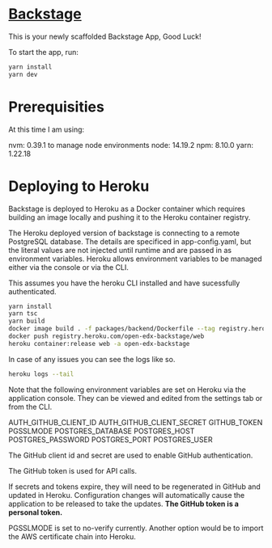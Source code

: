 # [Backstage](https://backstage.io)

This is your newly scaffolded Backstage App, Good Luck!

To start the app, run:

```sh
yarn install
yarn dev
```

# Prerequisities

At this time I am using:

nvm: 0.39.1 to manage node environments
node: 14.19.2
npm: 8.10.0
yarn: 1.22.18

# Deploying to Heroku

Backstage is deployed to Heroku as a Docker container which requires
building an image locally and pushing it to the Heroku container
registry.

The Heroku deployed version of backstage is connecting to a remote
PostgreSQL database. The details are specificed in app-config.yaml,
but the literal values are not injected until runtime and are passed
in as environment variables. Heroku allows environment variables to be
managed either via the console or via the CLI.

This assumes you have the heroku CLI installed and have sucessfully
authenticated.

```sh
yarn install
yarn tsc
yarn build
docker image build . -f packages/backend/Dockerfile --tag registry.heroku.com/open-edx-backstage/web
docker push registry.heroku.com/open-edx-backstage/web
heroku container:release web -a open-edx-backstage
```

In case of any issues you can see the logs like so.

```sh
heroku logs --tail
```

Note that the following environment variables are set on Heroku via the application console. They can be viewed and edited from the settings tab or from the CLI.

AUTH_GITHUB_CLIENT_ID
AUTH_GITHUB_CLIENT_SECRET
GITHUB_TOKEN
PGSSLMODE
POSTGRES_DATABASE
POSTGRES_HOST
POSTGRES_PASSWORD
POSTGRES_PORT
POSTGRES_USER

The GitHub client id and secret are used to enable GitHub authentication.

The GitHub token is used for API calls.

If secrets and tokens expire, they will need to be regenerated in GitHub and updated in Heroku. Configuration changes will automatically cause the application to be released to take the updates. **The GitHub token is a personal token.**

PGSSLMODE is set to no-verify currently.  Another option would be to import the AWS certificate chain into Heroku.

